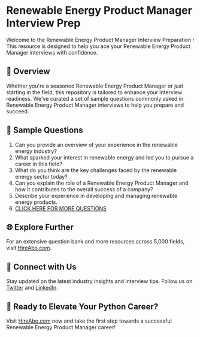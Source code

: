 # Renewable Energy Product Manager Interview Prep

Welcome to the Renewable Energy Product Manager Interview Preparation ! This resource is designed to help you ace your Renewable Energy Product Manager interviews with confidence.

## 🚀 Overview

Whether you're a seasoned Renewable Energy Product Manager or just starting in the field, this repository is tailored to enhance your interview readiness. We've curated a set of sample questions commonly asked in Renewable Energy Product Manager interviews to help you prepare and succeed.

## 📝 Sample Questions

1. Can you provide an overview of your experience in the renewable energy industry?
2. What sparked your interest in renewable energy and led you to pursue a career in this field?
3. What do you think are the key challenges faced by the renewable energy sector today?
4. Can you explain the role of a Renewable Energy Product Manager and how it contributes to the overall success of a company?
5. Describe your experience in developing and managing renewable energy products.
6. [CLICK HERE FOR MORE QUESTIONS](https://hireabo.com/job/20_0_22/Renewable%20Energy%20Product%20Manager)

## 🌐 Explore Further

For an extensive question bank and more resources across 5,000 fields, visit [HireAbo.com](https://www.hireabo.com).

## 📱 Connect with Us

Stay updated on the latest industry insights and interview tips. Follow us on [Twitter](https://twitter.com/hireabo) and [LinkedIn](https://www.linkedin.com/in/hire-abo-3609972a8/).

## 🚀 Ready to Elevate Your Python Career?

Visit [HireAbo.com](https://www.hireabo.com) now and take the first step towards a successful Renewable Energy Product Manager career!